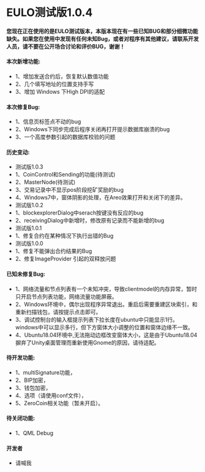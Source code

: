<h1>EULO测试版1.0.4</h1>

<h4>您现在正在使用的是EULO测试版本，本版本现在有一些已知BUG和部分细微功能缺失。如果您在使用中发现有任何未知Bug，或者对程序有其他建议，请联系开发人员，请不要在公开场合讨论和评价BUG，谢谢！</h4>

<h4>本次新增功能:</h4>
<ul>
<li>1、增加发送合约后，恢复默认数值功能</li>
<li>2、几个填写地址的位置支持手写</li>
<li>3、增加 Windows 下High DPI的适配</li>

</ul>

<h4>本次修复Bug:</h4>
<ul>
<li>1、信息页标签点不动的bug</li>
<li>2、Windows下同步完成后程序关闭再打开提示数据库崩溃的bug</li>
<li>3、一个高度参数引起的数据库校验的问题</li>

</ul>

<h4>历史变动:</h4>
<ul>
<li>测试版1.0.3</li>
<li>1、CoinControl和Sending的功能(待测试)</li>
<li>2、MasterNode(待测试)</li>
<li>3、交易记录中不显示pos阶段挖矿奖励的bug</li>
<li>4、Windows7中，窗体阴影的处理，在Areo效果打开和关闭下的差异。</li>
<li>测试版1.0.2</li>
<li>1、blockexplorerDialog中serach按键没有反应的bug</li>
<li>2、receivingDialog中新增时，修改原有记录而不能新增的bug</li>
<li>测试版1.0.1</li>
<li>1、修复合约在某种情况下执行出错的Bug</li>
<li>测试版1.0.0</li>
<li>1、修复不能弹出合约结果的Bug</li>
<li>2、修复ImageProvider 引起的双释放问题</li>
</ul>

<h4>已知未修复Bug:</h4>
<ul>
<li>1、网络流量和节点列表有一个未知冲突，导致clientmodel的内存异常，暂时只开启节点列表功能，网络流量功能屏蔽。</li>
<li>2、Windows环境中，偶尔出现程序异常退出。重启后需要重建区块索引，和重新扫描钱包，请按提示点击即可。</li>
<li>3、调试控制台的输入框提示列表下拉长度在ubuntu中只能显示1行。windows中可以显示多行，但下方窗体大小调整的位置和窗体边缘不一致。</li>
<li>4、Ubuntu18.04环境中,无法拖动边框改变窗体大小，这是由于Ubuntu18.04摒弃了Unity桌面管理而重新使用Gnome的原因，请待适配。</li>
</ul>

<h4>待开发功能:</h4>
<ul>
<li>1、multiSignature功能，</li>
<li>2、BIP加密，</li>
<li>3、钱包加密，</li>
<li>4、选项（请使用conf文件），</li>
<li>5、ZeroCoin相关功能（暂未开启）。</li>
</ul>

<h4>待关闭功能:</h4>
<ul>
<li>1、QML Debug</li>
</ul>

<h4>开发者</h4>
<ul>
<li>请喊我</li>
</ul>
